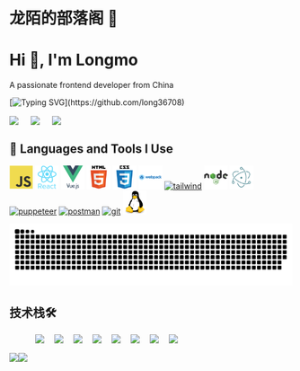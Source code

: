 # 龙陌的部落阁 👋

<!--
[![Longmo's GitHub stats](https://github-readme-stats.vercel.app/api?username=long36708&show_icons=true&theme=ambient_gradient&locale=cn)](https://github.com/anuraghazra/github-readme-stats)
<p align="center">[![AlbertZhang's WakaTime stats](https://github-readme-stats.vercel.app/api/wakatime?username=long36708)](https://github.com/anuraghazra/github-readme-stats)</p>
<a href="https://wakatime.com/@c54bebca-686c-45cc-b125-a3dd62633bcf"><img align="center" src="https://wakatime.com/badge/user/c54bebca-686c-45cc-b125-a3dd62633bcf.svg" ></a>&emsp;
-->
<h1>Hi 👋, I'm Longmo</h1>
<p>A passionate frontend developer from China</p>

[![Typing SVG](https://readme-typing-svg.demolab.com?font=Fira+Code&pause=1000&color=C669F7&background=42FFF700&random=false&width=435&lines=Talk+is+cheap%2Cshow+me+the+code!)](https://github.com/long36708)

<!-- 个人资料 -->
<p align="center"> 

<a href="https://space.bilibili.com/248956095" target="_blank"><img align="center" src="https://img.shields.io/badge/Bilibili-B站-%23df1a7c?style=flat"/></a>
&emsp;
<a href="http://longmo666.gitee.io/longmo-blog" target="_blank"><img align="center"  src="https://img.shields.io/badge/Docs-文档站-%231a41df?style=flat"/></a>
&emsp;
<a href="https://komarev.com/ghpvc/?username=long36708&abbreviated=true" target="_blank"><img align="center" src="https://komarev.com/ghpvc/?username=long36708&abbreviated=true"/></a>

</p>

<h2>🚀 Languages and Tools I Use</h2>
<p>
<a target="_blank" href="https://raw.githubusercontent.com/devicons/devicon/master/icons/javascript/javascript-original.svg" style="display: inline-block;"><img src="https://raw.githubusercontent.com/devicons/devicon/master/icons/javascript/javascript-original.svg" alt="javascript" width="42" height="42" /></a>
<a target="_blank" href="https://raw.githubusercontent.com/devicons/devicon/master/icons/react/react-original-wordmark.svg" style="display: inline-block;"><img src="https://raw.githubusercontent.com/devicons/devicon/master/icons/react/react-original-wordmark.svg" alt="react" width="42" height="42" /></a>
<a target="_blank" href="https://raw.githubusercontent.com/devicons/devicon/master/icons/vuejs/vuejs-original-wordmark.svg" style="display: inline-block;"><img src="https://raw.githubusercontent.com/devicons/devicon/master/icons/vuejs/vuejs-original-wordmark.svg" alt="vuejs" width="42" height="42" /></a>
<a target="_blank" href="https://raw.githubusercontent.com/devicons/devicon/master/icons/html5/html5-original-wordmark.svg" style="display: inline-block;"><img src="https://raw.githubusercontent.com/devicons/devicon/master/icons/html5/html5-original-wordmark.svg" alt="html5" width="42" height="42" /></a>
<a target="_blank" href="https://raw.githubusercontent.com/devicons/devicon/master/icons/css3/css3-original-wordmark.svg" style="display: inline-block;"><img src="https://raw.githubusercontent.com/devicons/devicon/master/icons/css3/css3-original-wordmark.svg" alt="css3" width="42" height="42" /></a>
<a target="_blank" href="https://raw.githubusercontent.com/devicons/devicon/d00d0969292a6569d45b06d3f350f463a0107b0d/icons/webpack/webpack-original-wordmark.svg" style="display: inline-block;"><img src="https://raw.githubusercontent.com/devicons/devicon/d00d0969292a6569d45b06d3f350f463a0107b0d/icons/webpack/webpack-original-wordmark.svg" alt="webpack" width="42" height="42" /></a>
<a target="_blank" href="https://www.vectorlogo.zone/logos/tailwindcss/tailwindcss-icon.svg" style="display: inline-block;"><img src="https://www.vectorlogo.zone/logos/tailwindcss/tailwindcss-icon.svg" alt="tailwind" width="42" height="42" /></a>
<a target="_blank" href="https://raw.githubusercontent.com/devicons/devicon/master/icons/nodejs/nodejs-original-wordmark.svg" style="display: inline-block;"><img src="https://raw.githubusercontent.com/devicons/devicon/master/icons/nodejs/nodejs-original-wordmark.svg" alt="nodejs" width="42" height="42" /></a>
<a target="_blank" href="https://raw.githubusercontent.com/devicons/devicon/master/icons/electron/electron-original.svg" style="display: inline-block;"><img src="https://raw.githubusercontent.com/devicons/devicon/master/icons/electron/electron-original.svg" alt="electron" width="42" height="42" /></a>
<a target="_blank" href="https://www.vectorlogo.zone/logos/pptrdev/pptrdev-official.svg" style="display: inline-block;"><img src="https://www.vectorlogo.zone/logos/pptrdev/pptrdev-official.svg" alt="puppeteer" width="42" height="42" /></a>
<a target="_blank" href="https://www.vectorlogo.zone/logos/getpostman/getpostman-icon.svg" style="display: inline-block;"><img src="https://www.vectorlogo.zone/logos/getpostman/getpostman-icon.svg" alt="postman" width="42" height="42" /></a>
<a target="_blank" href="https://www.vectorlogo.zone/logos/git-scm/git-scm-icon.svg" style="display: inline-block;"><img src="https://www.vectorlogo.zone/logos/git-scm/git-scm-icon.svg" alt="git" width="42" height="42" /></a>
<a target="_blank" href="https://raw.githubusercontent.com/devicons/devicon/master/icons/linux/linux-original.svg" style="display: inline-block;"><img src="https://raw.githubusercontent.com/devicons/devicon/master/icons/linux/linux-original.svg" alt="linux" width="42" height="42" /></a>
</p>


<div align="center">
  <a href="https://long36708.github.io/long-press/">
    <img src="https://github.com/long36708/long36708/blob/main/resources/img/grid-snake.svg" alt="snake">
  </a>
</div>

## 技术栈🛠️

<p align="left"> 
      &emsp;&emsp;&emsp;
      <!-- 前端 -->
      <a href="#"><img src="https://img.shields.io/badge/Vue.js-35495e.svg?style=flat-square&logo=vue.js&logoColor=4FC08D" ></a>&emsp;
      <a href="#"><img src="https://img.shields.io/badge/React-20232a.svg?style=flat-square&logo=react&logoColor=61DAFB" ></a>&emsp;
      <a href="#"><img src="https://img.shields.io/badge/TypeScript-007ACC.svg?style=flat-square&logo=typescript&logoColor=white" ></a>&emsp;
      <!-- 后端和数据库 -->
      <a href="#"><img src="https://img.shields.io/badge/Java-ED8B00?style=flat-square&logo=openjdk&logoColor=white" ></a>&emsp;
      <a href="#"><img src="https://img.shields.io/badge/Python-14354C?style=flat-square&logo=python&logoColor=white" ></a>&emsp;
      <a href="#"><img src="https://img.shields.io/badge/MySQL-00000F?style=flat-square&logo=mysql&logoColor=white" ></a>&emsp;
      <a href="#"><img src="https://img.shields.io/badge/redis-%23DD0031.svg?&style=flat-square&logo=redis&logoColor=white" ></a>&emsp;
      <a href="#"><img src="https://img.shields.io/badge/MongoDB-4EA94B?style=flat-square&logo=mongodb&logoColor=white" ></a>&emsp;
</p>



<img height="160px" align="left" src="https://github-readme-stats.vercel.app/api?username=long36708&locale=cn&line_height=21&show_icons=true&theme=ambient_gradient&rank_icon=default&custom_title=我的统计数据"/>

<img height="160px" align="left" src="https://github-readme-stats.vercel.app/api/top-langs/?username=long36708&include_all_commits=true&locale=cn&line_height=33&theme=&langs_count=6&layout=compact&custom_title=我的常用语言"/>



